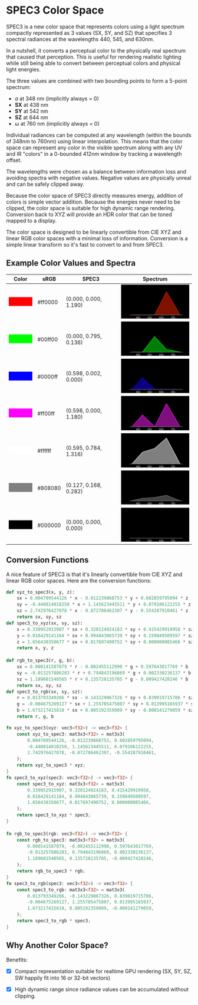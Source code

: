 # SPEC3 Color Space

SPEC3 is a new color space that represents colors using a light spectrum compactly represented as 3 values (SX, SY, and SZ) that specifies 3 spectral radiances at the wavelengths 440, 545, and 630nm.

In a nutshell, it converts a perceptual color to the physically real spectrum
that caused that perception. This is useful for rendering realistic lighting
while still being able to convert between perceptual colors and physical light energies.

The three values are combined with two bounding points to form a 5-point spectrum:

* *ɑ* at 348 nm (implicitly always = 0)
* **SX** at 438 nm
* **SY** at 542 nm
* **SZ** at 644 nm
* *ω* at 760 nm (implicitly always = 0)

Individual radiances can be computed at any wavelength 
(within the bounds of 348nm to 760nm)
using linear interpolation. This means that the color space can represent any color in the visible spectrum
along with any UV and IR "colors" in a 0-bounded 412nm window by tracking a wavelength offset.

The wavelengths were chosen as a balance between information loss
and avoiding spectra with negative values. Negative values are
physically unreal and can be safely clipped away.

Because the color space of SPEC3 directly measures energy,
addition of colors is simple vector addition. Because the energies
never need to be clipped, the color space is suitable for
high dynamic range rendering. Conversion back to XYZ will provide an
HDR color that can be toned mapped to a display.

The color space is designed to be linearly convertible from CIE XYZ and linear RGB color spaces with a minimal loss of information. Conversion is a simple linear transform so it's fast to convert to and from SPEC3.

## Example Color Values and Spectra

| Color | sRGB | SPEC3 | Spectrum |
| --- | --- | --- | --- |
| <span style='background-color: #ff0000; width: 64px; height: 24px; display: inline-block'></span> | #ff0000 |  (0.000, 0.000, 1.190) | <img src='./images/spectrum_ff0000.png' width='200px'> |
| <span style='background-color: #00ff00; width: 64px; height: 24px; display: inline-block'></span> | #00ff00 |  (0.000, 0.795, 0.136) | <img src='./images/spectrum_00ff00.png' width='200px'> |
| <span style='background-color: #0000ff; width: 64px; height: 24px; display: inline-block'></span> | #0000ff |  (0.598, 0.002, 0.000) | <img src='./images/spectrum_0000ff.png' width='200px'> |
| <span style='background-color: #ff00ff; width: 64px; height: 24px; display: inline-block'></span> | #ff00ff |  (0.598, 0.000, 1.180) | <img src='./images/spectrum_ff00ff.png' width='200px'> |
| <span style='background-color: #ffffff; width: 64px; height: 24px; display: inline-block'></span> | #ffffff |  (0.595, 0.784, 1.316) | <img src='./images/spectrum_ffffff.png' width='200px'> |
| <span style='background-color: #808080; width: 64px; height: 24px; display: inline-block'></span> | #808080 |  (0.127, 0.168, 0.282) | <img src='./images/spectrum_808080.png' width='200px'> |
| <span style='background-color: #000000; width: 64px; height: 24px; display: inline-block'></span> | #000000 |  (0.000, 0.000, 0.000) | <img src='./images/spectrum_000000.png' width='200px'> |

## Conversion Functions

A nice feature of SPEC3 is that it's linearly convertible from CIE XYZ and linear RGB color spaces. Here are the conversion functions:

```python
def xyz_to_spec3(x, y, z):
    sx = 0.004709544126 * x - 0.012239868753 * y + 0.602859795094 * z
    sy = -0.440814018250 * x + 1.145623445511 * y + 0.079106122255 * z
    sz = 2.742976427078 * x - 0.872786462307 * y - 0.554287910461 * z
    return sx, sy, sz
def spec3_to_xyz(sx, sy, sz):
    x = 0.339952915907 * sx + 0.320124924183 * sy + 0.415429919958 * sz
    y = 0.016429141164 * sx + 0.994843065739 * sy + 0.159849509597 * sz
    z = 1.656438350677 * sx + 0.017697490752 * sy + 0.000000085466 * sz
    return x, y, z

def rgb_to_spec3(r, g, b):
    sx = 0.000141587079 * r - 0.002455112990 * g + 0.597643017769 * b
    sy = -0.013257886283 * r + 0.794843196869 * g + 0.002330236137 * b
    sz = 1.189601540565 * r + 0.135728135705 * g - 0.009427428246 * b
    return sx, sy, sz
def spec3_to_rgb(sx, sy, sz):
    r = 0.013793349266 * sx - 0.143229067326 * sy + 0.839019715786 * sz
    g = -0.004675269127 * sx + 1.255705475807 * sy + 0.013995165937 * sz
    b = 1.673217415810 * sx + 0.005192359909 * sy - 0.000141279059 * sz
    return r, g, b
```

```rust
fn xyz_to_spec3(xyz: vec3<f32>) -> vec3<f32> {
    const xyz_to_spec3: mat3x3<f32> = mat3x3(
        0.004709544126, -0.012239868753, 0.602859795094, 
        -0.440814018250, 1.145623445511, 0.079106122255, 
        2.742976427078, -0.872786462307, -0.554287910461, 
    );
    return xyz_to_spec3 * xyz;
}
fn spec3_to_xyz(spec3: vec3<f32>) -> vec3<f32> {
    const spec3_to_xyz: mat3x3<f32> = mat3x3(
        0.339952915907, 0.320124924183, 0.415429919958, 
        0.016429141164, 0.994843065739, 0.159849509597, 
        1.656438350677, 0.017697490752, 0.000000085466, 
    );
    return spec3_to_xyz * spec3;
}

fn rgb_to_spec3(rgb: vec3<f32>) -> vec3<f32> {
    const rgb_to_spec3: mat3x3<f32> = mat3x3(
        0.000141587079, -0.002455112990, 0.597643017769, 
        -0.013257886283, 0.794843196869, 0.002330236137, 
        1.189601540565, 0.135728135705, -0.009427428246, 
    );
    return rgb_to_spec3 * rgb;
}
fn spec3_to_rgb(spec3: vec3<f32>) -> vec3<f32> {
    const spec3_to_rgb: mat3x3<f32> = mat3x3(
        0.013793349266, -0.143229067326, 0.839019715786, 
        -0.004675269127, 1.255705475807, 0.013995165937, 
        1.673217415810, 0.005192359909, -0.000141279059, 
    );
    return spec3_to_rgb * spec3;
}
```


## Why Another Color Space?

Benefits:

- [x] Compact representation suitable for realtime GPU rendering (SX, SY, SZ, SW happily fit into 16 or 32-bit vectors)
- [x] High dynamic range since radiance values can be accumulated without clipping.

